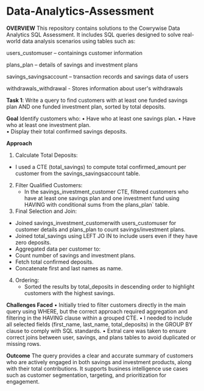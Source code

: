# Data-Analytics-Assessment

**OVERVIEW**
This repository contains solutions to the Cowrywise Data Analytics SQL Assessment. It includes SQL queries designed to solve real-world data analysis scenarios using tables such as:

users_customuser – containings customer information

plans_plan – details of savings and investment plans

savings_savingsaccount – transaction records and savings data of users

withdrawals_withdrawal -  Stores information about user's withdrawals

**Task 1**: Write a query to find customers with at least one funded savings plan AND one funded investment plan, sorted by total deposits.

**Goal**
Identify customers who:
•	Have who at least one savings plan.
•	Have who at least one investment plan.  
•	Display their total confirmed savings deposits.

**Approach**
1. Calculate Total Deposits:
  - I used a CTE (total_savings) to compute total confirmed_amount per customer from the savings_savingsaccount table.
2. Filter Qualified Customers:
    - In the savings_investment_customer CTE, filtered customers who have at least one savings plan and one investment fund using HAVING with conditional sums from the             plans_plan` table.
3. Final Selection and Join:
  - Joined  savings_investment_customerwith  users_customuser  for customer details and plans_plan to count savings/investment plans.
  - Joined total_savings using LEFT JO IN to include users even if they have zero deposits.
  - Aggregated data per customer to:
  - Count number of savings and investment plans.
  - Fetch total confirmed deposits.
  - Concatenate first and last names as name.
4. Ordering:
   - Sorted the results by total_deposits in descending order to highlight customers with the highest savings.

 **Challenges Faced**
•	Initially tried to filter customers directly in the main query using WHERE, but the correct approach required aggregation and filtering in the HAVING clause within a grouped  CTE.
•	I needed to include all selected fields (first_name, last_name, total_deposits) in the GROUP BY clause to comply with SQL standards.
•	Extral care was taken to ensure correct joins between user, savings, and plans tables to avoid duplicated or missing rows.

**Outcome**
The query provides a clear and accurate summary of customers who are actively engaged in both savings and investment products, along with their total contributions. It supports business intelligence use cases such as customer segmentation, targeting, and prioritization for engagement.

